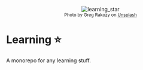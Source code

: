 <p align="center">
  <img alt="learning_star" src="https://images.unsplash.com/photo-1444703686981-a3abbc4d4fe3?ixlib=rb-1.2.1&ixid=eyJhcHBfaWQiOjEyMDd9&auto=format&fit=crop&w=400&q=80" />
  <br />
  <small>Photo by Greg Rakozy on <a href="https://unsplash.com/@grakozy?utm_source=unsplash&utm_medium=referral&utm_content=creditCopyText">Unsplash</a></small>
</p>

# Learning :star:

A monorepo for any learning stuff.

